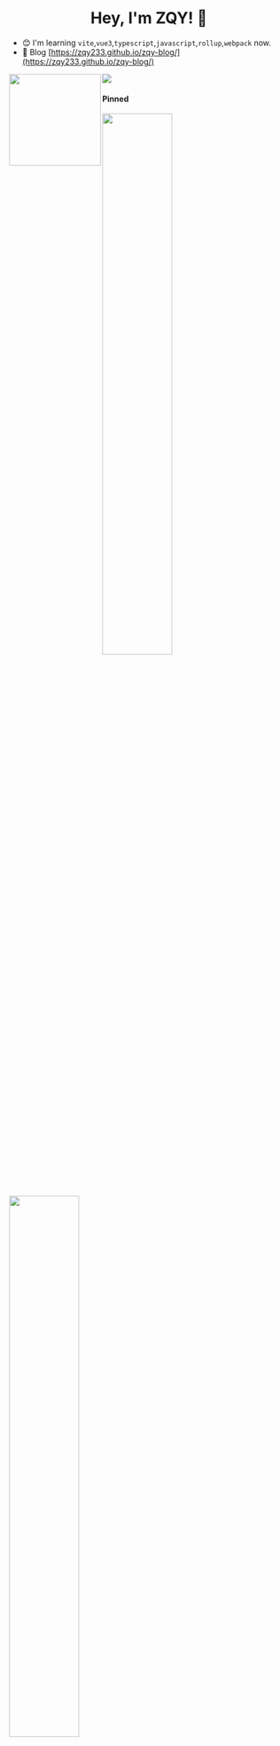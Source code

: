 <h1 align="center">
  Hey, I'm ZQY! 👋
</h1>

- 😊 I'm learning `vite`,`vue3`,`typescript`,`javascript`,`rollup`,`webpack` now.
- 📝 Blog [https://zqy233.github.io/zqy-blog/](https://zqy233.github.io/zqy-blog/)

<div>
  <a>
    <img height="165" align="left" src="https://github-readme-stats-git-masterrstaa-rickstaa.vercel.app/api?username=zqy233&theme=prussian&show_icons=true&count_private=true" />
  </a>
  <a>
    <img src="https://github-readme-stats-git-masterrstaa-rickstaa.vercel.app/api/top-langs/?username=zqy233&layout=compact" />
  </a>
</div>

#### Pinned

  <a href="https://github.com/zqy233/svg-zoom-drag-vue-directives">
    <img width="50%" align="left" src="https://github-readme-stats.vercel.app/api/pin/?username=zqy233&repo=svg-zoom-drag-vue-directives" />
  </a>
   <a href="https://github.com/zqy233/svg-zoom-drag-vue-demo">
    <img  width="50%" align="center" src="https://github-readme-stats.vercel.app/api/pin/?username=zqy233&repo=svg-zoom-drag-vue-demo" />
  </a>

####  

<div>
<a href="https://github.com/zqy233/math-float-deal">
  <img height="115" align="left" src="https://github-readme-stats.vercel.app/api/pin/?username=zqy233&repo=math-float-deal" />
</a>
 <a href="https://github.com/zqy233/svg-zoom-drag-vue-demo">
    <img height="115" align="center" src="https://github-readme-stats.vercel.app/api/pin/?username=zqy233&repo=svg-zoom-drag-vue-demo" />
  </a>
</div>
